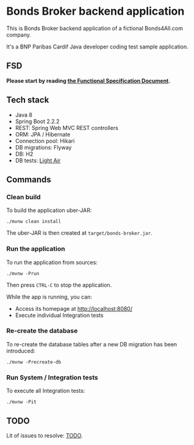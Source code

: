 # Bonds Broker backend application

This is Bonds Broker backend application of a fictional Bonds4All.com company.

It's a BNP Paribas Cardif Java developer coding test sample application.


## FSD

**Please start by reading [the Functional Specification Document](./FSD.md).**


## Tech stack

- Java 8
- Spring Boot 2.2.2
- REST: Spring Web MVC REST controllers
- ORM: JPA / Hibernate
- Connection pool: Hikari
- DB migrations: Flyway
- DB: H2
- DB tests: [Light Air](http://lightair.sourceforge.net/)


## Commands

### Clean build

To build the application uber-JAR:

    ./mvnw clean install

The uber-JAR is then created at `target/bonds-broker.jar`.

### Run the application

To run the application from sources:

    ./mvnw -Prun

Then press `CTRL-C` to stop the application.

While the app is running, you can:
- Access its homepage at [http://localhost:8080/](http://localhost:8080/)
- Execute individual Integration tests

### Re-create the database

To re-create the database tables after a new DB migration has been introduced:

    ./mvnw -Precreate-db

### Run System / Integration tests

To execute all Integration tests:

    ./mvnw -Pit


## TODO

Lit of issues to resolve: [TODO](./TODO.md).
